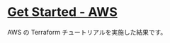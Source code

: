 # [Get Started - AWS](https://developer.hashicorp.com/terraform/tutorials/aws-get-started)

AWS の Terraform チュートリアルを実施した結果です。
